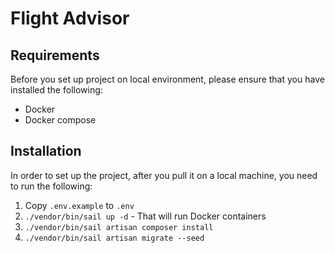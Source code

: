 # Flight Advisor

## Requirements
Before you set up project on local environment, please ensure that you have installed the following:
- Docker
- Docker compose

## Installation
In order to set up the project, after you pull it on a local machine, you need to run the following:
1. Copy `.env.example` to `.env`
1. `./vendor/bin/sail up -d` - That will run Docker containers
1. `./vendor/bin/sail artisan composer install`
1. `./vendor/bin/sail artisan migrate --seed`
